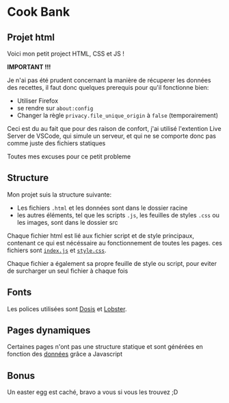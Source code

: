 # Cook Bank

## Projet html

Voici mon petit project HTML, CSS et JS !

**IMPORTANT !!!**

Je n'ai pas été prudent concernant la manière de récuperer les données des recettes, il faut donc quelques prerequis pour qu'il fonctionne bien:
- Utiliser Firefox
- se rendre sur `about:config`
- Changer la règle `privacy.file_unique_origin` à `false` (temporairement)

Ceci est du au fait que pour des raison de confort, j'ai utilisé l'extention Live Server de VSCode, qui simule un serveur, et qui ne se comporte donc pas comme juste des fichiers statiques

Toutes mes excuses pour ce petit probleme

## Structure

Mon projet suis la structure suivante:
- Les fichiers `.html` et les données sont dans le dossier racine
- les autres éléments, tel que les scripts `.js`, les feuilles de styles `.css` ou les images, sont dans le dossier src

Chaque fichier html est lié aux fichier script et de style principaux, contenant ce qui est nécéssaire au fonctionnement de toutes les pages. ces fichiers sont [`index.js`](./src/scripts/index.js) et [`style.css`](./src/stylesheets/style.css).

Chaque fichier a également sa propre feuille de style ou script, pour eviter de surcharger un seul fichier à chaque fois

## Fonts

Les polices utilisées sont [Dosis](https://fonts.google.com/specimen/Dosis?query=dosis) et [Lobster](https://fonts.google.com/specimen/Lobster?preview.text=Cook%20Bank&preview.text_type=custom).

## Pages dynamiques

Certaines pages n'ont pas une structure statique et sont générées en fonction des [données](./recettes.json) grâce a Javascript

## Bonus

Un easter egg est caché, bravo a vous si vous les trouvez ;D
